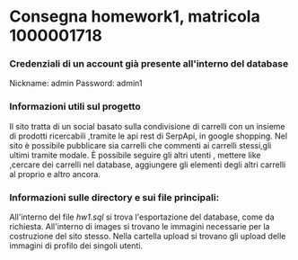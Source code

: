 # Consegna homework1, matricola 1000001718

### Credenziali di un account già presente all'interno del database
Nickname: admin
Password: admin1

### Informazioni utili sul progetto
Il sito tratta di un social basato sulla condivisione di carrelli
con un insieme di prodotti ricercabili ,tramite le api rest di SerpApi, in google shopping.
Nel sito è possibile pubblicare sia carrelli che commenti ai carrelli stessi,gli ultimi tramite modale.
È possibile seguire gli altri utenti , mettere like ,cercare dei carrelli nel database,
aggiungere gli elementi degli altri carrelli al proprio e altro ancora.
### Informazioni sulle directory e sui file principali:
All'interno del file *hw1.sql* si trova l'esportazione del database, come da richiesta.
All'interno di images si trovano le immagini necessarie per la costruzione del sito stesso.
Nella cartella upload si trovano gli upload delle immagini di profilo dei singoli utenti.
